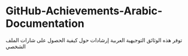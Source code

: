 # GitHub-Achievements-Arabic-Documentation
 توفر هذه الوثائق التوجيهية العربية إرشادات حول كيفية الحصول على شارات الملف الشخصي
